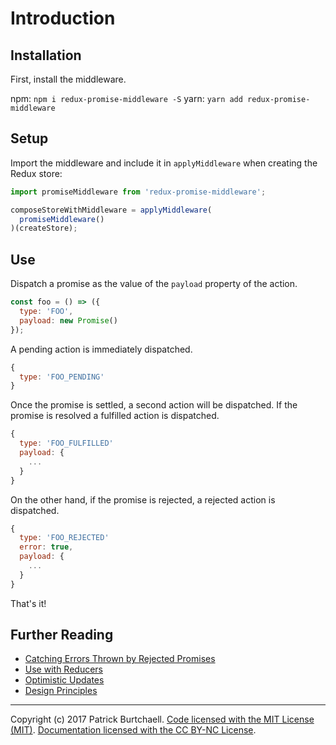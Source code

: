 # Introduction

## Installation

First, install the middleware.

npm: `npm i redux-promise-middleware -S`
yarn: `yarn add redux-promise-middleware`

## Setup

Import the middleware and include it in `applyMiddleware` when creating the Redux store:

```js
import promiseMiddleware from 'redux-promise-middleware';

composeStoreWithMiddleware = applyMiddleware(
  promiseMiddleware()
)(createStore);
```

## Use

Dispatch a promise as the value of the `payload` property of the action.

```js
const foo = () => ({
  type: 'FOO',
  payload: new Promise()
});
```

A pending action is immediately dispatched.

```js
{
  type: 'FOO_PENDING'
}
```

Once the promise is settled, a second action will be dispatched. If the promise is resolved a fulfilled action is dispatched.

```js
{
  type: 'FOO_FULFILLED'
  payload: {
    ...
  }
}
```

On the other hand, if the promise is rejected, a rejected action is dispatched.

```js
{
  type: 'FOO_REJECTED'
  error: true,
  payload: {
    ...
  }
}
```

That's it!

## Further Reading

- [Catching Errors Thrown by Rejected Promises](guides/rejected-promises.md)
- [Use with Reducers](guides/reducers.md)
- [Optimistic Updates](guides/optimistic-updates.md)
- [Design Principles](guides/design-principles.md)

---
Copyright (c) 2017 Patrick Burtchaell. [Code licensed with the MIT License (MIT)](/LICENSE). [Documentation licensed with the CC BY-NC License](LICENSE).
